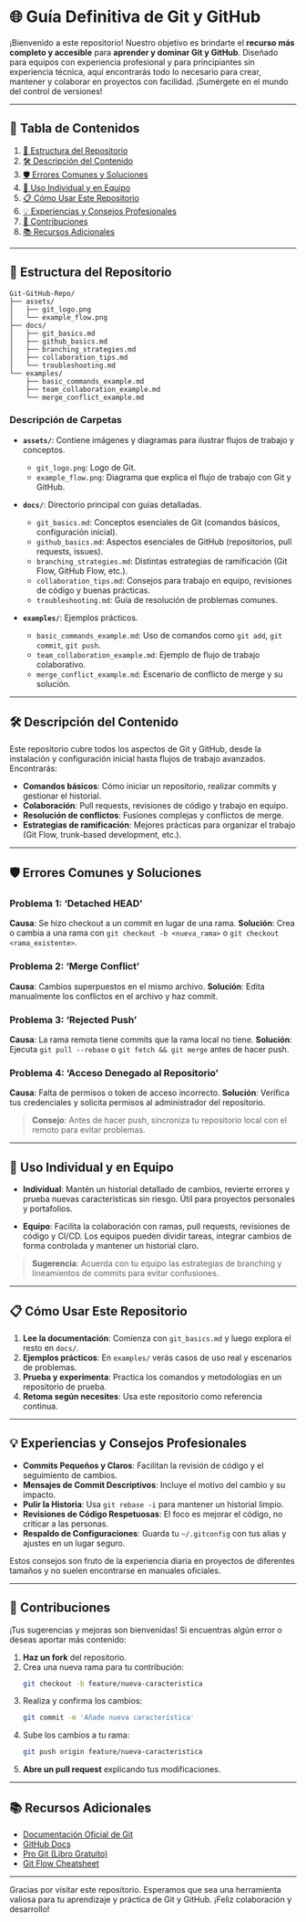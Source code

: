 # 🌐 **Guía Definitiva de Git y GitHub**

¡Bienvenido a este repositorio! Nuestro objetivo es brindarte el **recurso más completo y accesible** para **aprender y dominar Git y GitHub**. Diseñado para equipos con experiencia profesional y para principiantes sin experiencia técnica, aquí encontrarás todo lo necesario para crear, mantener y colaborar en proyectos con facilidad. ¡Sumérgete en el mundo del control de versiones!

---

## 📑 **Tabla de Contenidos**

1. [📂 Estructura del Repositorio](#-estructura-del-repositorio)
2. [🛠️ Descripción del Contenido](#%f0%9f%9b%a0%ef%b8%8f-descripci%C3%B3n-del-contenido)
3. [🛡️ Errores Comunes y Soluciones](#%f0%9f%9b%a1%ef%b8%8f-errores-comunes-y-soluciones)
4. [🤝 Uso Individual y en Equipo](#-uso-individual-y-en-equipo)
5. [📋 Cómo Usar Este Repositorio](#-c%C3%B3mo-usar-este-repositorio)
6. [💡 Experiencias y Consejos Profesionales](#-experiencias-y-consejos-profesionales)
7. [📝 Contribuciones](#-contribuciones)
8. [📚 Recursos Adicionales](#-recursos-adicionales)

---

## 📂 **Estructura del Repositorio**

```
Git-GitHub-Repo/
├── assets/
│   ├── git_logo.png
│   └── example_flow.png
├── docs/
│   ├── git_basics.md
│   ├── github_basics.md
│   ├── branching_strategies.md
│   ├── collaboration_tips.md
│   └── troubleshooting.md
└── examples/
    ├── basic_commands_example.md
    ├── team_collaboration_example.md
    └── merge_conflict_example.md
```

### **Descripción de Carpetas**

- **`assets/`**: Contiene imágenes y diagramas para ilustrar flujos de trabajo y conceptos.
  - `git_logo.png`: Logo de Git.
  - `example_flow.png`: Diagrama que explica el flujo de trabajo con Git y GitHub.

- **`docs/`**: Directorio principal con guías detalladas.
  - `git_basics.md`: Conceptos esenciales de Git (comandos básicos, configuración inicial).
  - `github_basics.md`: Aspectos esenciales de GitHub (repositorios, pull requests, issues).
  - `branching_strategies.md`: Distintas estrategias de ramificación (Git Flow, GitHub Flow, etc.).
  - `collaboration_tips.md`: Consejos para trabajo en equipo, revisiones de código y buenas prácticas.
  - `troubleshooting.md`: Guía de resolución de problemas comunes.

- **`examples/`**: Ejemplos prácticos.
  - `basic_commands_example.md`: Uso de comandos como `git add`, `git commit`, `git push`.
  - `team_collaboration_example.md`: Ejemplo de flujo de trabajo colaborativo.
  - `merge_conflict_example.md`: Escenario de conflicto de merge y su solución.

---

## 🛠️ **Descripción del Contenido**

Este repositorio cubre todos los aspectos de Git y GitHub, desde la instalación y configuración inicial hasta flujos de trabajo avanzados. Encontrarás:

- **Comandos básicos**: Cómo iniciar un repositorio, realizar commits y gestionar el historial.
- **Colaboración**: Pull requests, revisiones de código y trabajo en equipo.
- **Resolución de conflictos**: Fusiones complejas y conflictos de merge.
- **Estrategias de ramificación**: Mejores prácticas para organizar el trabajo (Git Flow, trunk-based development, etc.).

---

## 🛡️ **Errores Comunes y Soluciones**

### **Problema 1: ‘Detached HEAD’**
**Causa**: Se hizo checkout a un commit en lugar de una rama.
**Solución**: Crea o cambia a una rama con `git checkout -b <nueva_rama>` o `git checkout <rama_existente>`.

### **Problema 2: ‘Merge Conflict’**
**Causa**: Cambios superpuestos en el mismo archivo.
**Solución**: Edita manualmente los conflictos en el archivo y haz commit.

### **Problema 3: ‘Rejected Push’**
**Causa**: La rama remota tiene commits que la rama local no tiene.
**Solución**: Ejecuta `git pull --rebase` o `git fetch && git merge` antes de hacer push.

### **Problema 4: ‘Acceso Denegado al Repositorio’**
**Causa**: Falta de permisos o token de acceso incorrecto.
**Solución**: Verifica tus credenciales y solicita permisos al administrador del repositorio.

> **Consejo**: Antes de hacer push, sincroniza tu repositorio local con el remoto para evitar problemas.

---

## 🤝 **Uso Individual y en Equipo**

- **Individual**: Mantén un historial detallado de cambios, revierte errores y prueba nuevas características sin riesgo. Útil para proyectos personales y portafolios.

- **Equipo**: Facilita la colaboración con ramas, pull requests, revisiones de código y CI/CD. Los equipos pueden dividir tareas, integrar cambios de forma controlada y mantener un historial claro.

> **Sugerencia**: Acuerda con tu equipo las estrategias de branching y lineamientos de commits para evitar confusiones.

---

## 📋 **Cómo Usar Este Repositorio**

1. **Lee la documentación**: Comienza con `git_basics.md` y luego explora el resto en `docs/`.
2. **Ejemplos prácticos**: En `examples/` verás casos de uso real y escenarios de problemas.
3. **Prueba y experimenta**: Practica los comandos y metodologías en un repositorio de prueba.
4. **Retoma según necesites**: Usa este repositorio como referencia continua.

---

## 💡 **Experiencias y Consejos Profesionales**

- **Commits Pequeños y Claros**: Facilitan la revisión de código y el seguimiento de cambios.
- **Mensajes de Commit Descriptivos**: Incluye el motivo del cambio y su impacto.
- **Pulir la Historia**: Usa `git rebase -i` para mantener un historial limpio.
- **Revisiones de Código Respetuosas**: El foco es mejorar el código, no criticar a las personas.
- **Respaldo de Configuraciones**: Guarda tu `~/.gitconfig` con tus alias y ajustes en un lugar seguro.

Estos consejos son fruto de la experiencia diaria en proyectos de diferentes tamaños y no suelen encontrarse en manuales oficiales.

---

## 📝 **Contribuciones**

¡Tus sugerencias y mejoras son bienvenidas! Si encuentras algún error o deseas aportar más contenido:

1. **Haz un fork** del repositorio.
2. Crea una nueva rama para tu contribución:
   ```bash
   git checkout -b feature/nueva-caracteristica
   ```
3. Realiza y confirma los cambios:
   ```bash
   git commit -m 'Añade nueva característica'
   ```
4. Sube los cambios a tu rama:
   ```bash
   git push origin feature/nueva-caracteristica
   ```
5. **Abre un pull request** explicando tus modificaciones.

---

## 📚 **Recursos Adicionales**

- [Documentación Oficial de Git](https://git-scm.com/doc)
- [GitHub Docs](https://docs.github.com/es)
- [Pro Git (Libro Gratuito)](https://git-scm.com/book/es/v2)
- [Git Flow Cheatsheet](https://danielkummer.github.io/git-flow-cheatsheet/)

---

Gracias por visitar este repositorio. Esperamos que sea una herramienta valiosa para tu aprendizaje y práctica de Git y GitHub. ¡Feliz colaboración y desarrollo!

